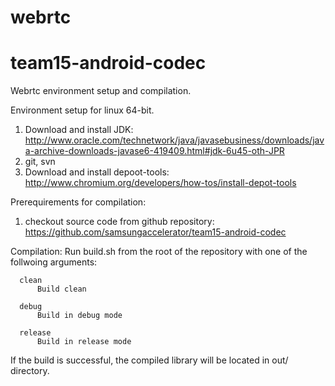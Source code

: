 webrtc
======

team15-android-codec
====================

Webrtc environment setup and compilation.

Environment setup for linux 64-bit.
1. Download and install JDK: http://www.oracle.com/technetwork/java/javasebusiness/downloads/java-archive-downloads-javase6-419409.html#jdk-6u45-oth-JPR
2. git, svn
3. Download and install depoot-tools: http://www.chromium.org/developers/how-tos/install-depot-tools

Prerequirements for compilation:
1. checkout source code from github repository: https://github.com/samsungaccelerator/team15-android-codec

Compilation:
Run build.sh from the root of the repository with one of the follwoing arguments:

      clean      
          Build clean
          
      debug      
          Build in debug mode
          
      release    
          Build in release mode

If the build is successful, the compiled library will be located in out/_<Selected mode>_ directory. 